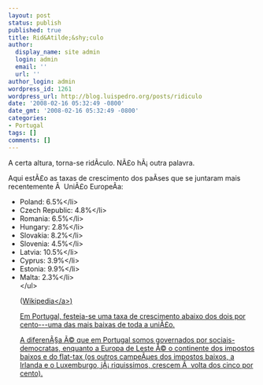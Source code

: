 ```yaml
---
layout: post
status: publish
published: true
title: Rid&Atilde;&shy;culo
author:
  display_name: site admin
  login: admin
  email: ''
  url: ''
author_login: admin
wordpress_id: 1261
wordpress_url: http://blog.luispedro.org/posts/ridiculo
date: '2008-02-16 05:32:49 -0800'
date_gmt: '2008-02-16 05:32:49 -0800'
categories:
- Portugal
tags: []
comments: []
---
```

<p>A certa altura, torna-se rid&Atilde;&shy;culo. N&Atilde;&pound;o h&Atilde;&iexcl; outra palavra.</p>
<p>Aqui est&Atilde;&pound;o as taxas de crescimento dos pa&Atilde;&shy;ses que se juntaram mais recentemente &Atilde;&nbsp; Uni&Atilde;&pound;o Europe&Atilde;&shy;a:</p>
<ul>
<li>Poland:  6.5%<&#47;li>
<li>Czech Republic:  4.8%<&#47;li>
<li>Romania: 6.5%<&#47;li>
<li>Hungary: 2.8%<&#47;li>
<li>Slovakia: 8.2%<&#47;li>
<li>Slovenia: 4.5%<&#47;li>
<li>Latvia: 10.5%<&#47;li>
<li>Cyprus:  3.9%<&#47;li>
<li>Estonia:  9.9%<&#47;li>
<li>Malta:  2.3%<&#47;li><br />
<&#47;ul></p>
<p>(<a href="http:&#47;&#47;en.wikipedia.org&#47;wiki&#47;Economy_of_the_European_Union">Wikipedia<&#47;a>)</p>
<p>Em Portugal, festeja-se uma taxa de crescimento abaixo dos dois por cento---uma das mais baixas de toda a uni&Atilde;&pound;o.</p>
<p>A diferen&Atilde;&sect;a &Atilde;&copy; que em Portugal somos governados por sociais-democratas, enquanto a Europa de Leste &Atilde;&copy; o continente dos impostos baixos e do flat-tax (os outros campe&Atilde;&micro;es dos impostos baixos, a Irlanda e o Luxemburgo, j&Atilde;&iexcl; riquissimos, crescem &Atilde;&nbsp; volta dos cinco por cento).</p>
